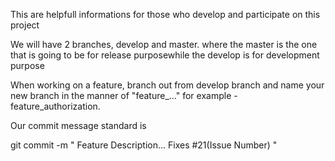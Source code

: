 
This are helpfull informations for those who develop and participate on this
project


We will have 2 branches, develop and master. where the master is the one that is going to be for release purposewhile the develop is for development purpose


When working on a feature, branch out from develop branch and name your new branch in the manner of "feature_..."
for example - feature_authorization.

Our commit message standard is

git commit -m " Feature Description... Fixes #21(Issue Number) "
